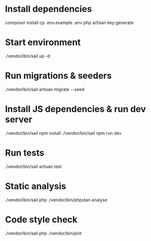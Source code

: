 # Install dependencies
composer install
cp .env.example .env
php artisan key:generate

# Start environment
./vendor/bin/sail up -d

# Run migrations & seeders
./vendor/bin/sail artisan migrate --seed

# Install JS dependencies & run dev server
./vendor/bin/sail npm install
./vendor/bin/sail npm run dev

# Run tests
./vendor/bin/sail artisan test

# Static analysis
./vendor/bin/sail php ./vendor/bin/phpstan analyse

# Code style check
./vendor/bin/sail php ./vendor/bin/pint

